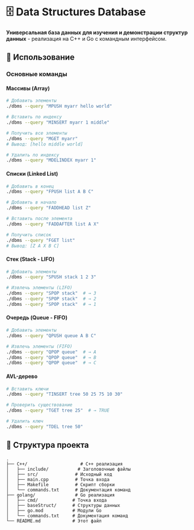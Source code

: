 # 🗄️ Data Structures Database

**Универсальная база данных для изучения и демонстрации структур данных** - реализация на C++ и Go с командным интерфейсом.

## 📖 Использование

### Основные команды

#### Массивы (Array)
```bash
# Добавить элементы
./dbms --query "MPUSH myarr hello world"

# Вставить по индексу
./dbms --query "MINSERT myarr 1 middle"

# Получить все элементы
./dbms --query "MGET myarr"
# Вывод: [hello middle world]

# Удалить по индексу
./dbms --query "MDELINDEX myarr 1"
```

#### Списки (Linked List)
```bash
# Добавить в конец
./dbms --query "FPUSH list A B C"

# Добавить в начало
./dbms --query "FADDHEAD list Z"

# Вставить после элемента
./dbms --query "FADDAFTER list A X"

# Получить список
./dbms --query "FGET list"
# Вывод: [Z A X B C]
```

#### Стек (Stack - LIFO)
```bash
# Добавить элементы
./dbms --query "SPUSH stack 1 2 3"

# Извлечь элементы (LIFO)
./dbms --query "SPOP stack"  # → 3
./dbms --query "SPOP stack"  # → 2
./dbms --query "SPOP stack"  # → 1
```

#### Очередь (Queue - FIFO)
```bash
# Добавить элементы
./dbms --query "QPUSH queue A B C"

# Извлечь элементы (FIFO)
./dbms --query "QPOP queue"  # → A
./dbms --query "QPOP queue"  # → B
./dbms --query "QPOP queue"  # → C
```

#### AVL-дерево
```bash
# Вставить ключи
./dbms --query "TINSERT tree 50 25 75 10 30"

# Проверить существование
./dbms --query "TGET tree 25"  # → TRUE

# Удалить ключ
./dbms --query "TDEL tree 50"
```


## 📁 Структура проекта

```
.
├── C++/                    # C++ реализация
│   ├── include/           # Заголовочные файлы
│   ├── src/              # Исходный код
│   ├── main.cpp          # Точка входа
│   ├── Makefile          # Скрипт сборки
│   └── commands.txt      # Документация команд
├── golang/               # Go реализация
│   ├── cmd/             # Точка входа
│   ├── baseStruct/      # Структуры данных
│   ├── go.mod           # Модули Go
│   └── commands.txt     # Документация команд
└── README.md            # Этот файл
```
